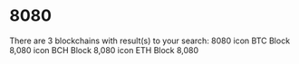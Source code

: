 # 8080
There are 3 blockchains with result(s) to your search: 8080 icon BTC Block 8,080 icon BCH Block 8,080 icon ETH Block 8,080
